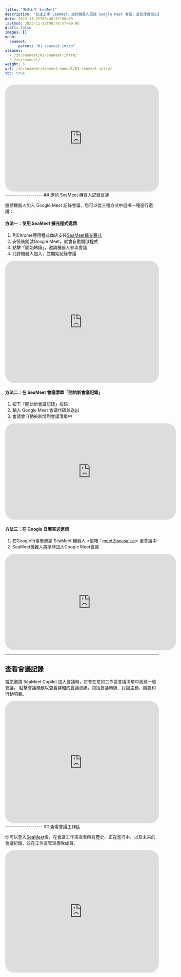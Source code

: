 ```yaml
---
title: "快速上手 SeaMeet"
description: "快速上手 SeaMeet，邀請機器人記錄 Google Meet 會議，並管理會議紀錄。支援擴充程式、自動加入及行事曆邀請功能。"
date: 2023-11-22T08:48:57+00:00
lastmod: 2023-11-22T08:48:57+00:00
draft: false
images: []
menu:
  seameet:
      parent: "01-seameet-intro"
aliases:
  - /zh/seameet/01-seameet-intro/
  - /zh/seameet/
weight: 5
url: /zh/seameet/seameet-manual/01-seameet-intro/
toc: true
---
```


[//]: # (   <iframe width="100%" height="350px" src="https://www.youtube.com/embed/NwXm13WBY44" title="YouTube video player" frameborder="0" allow="accelerometer; autoplay; clipboard-write; encrypted-media; gyroscope; picture-in-picture" allowfullscreen style="border-radius: 30px;"></iframe>)
   <iframe width="100%" height="350px" src="https://www.youtube.com/embed/NwXm13WBY44" title="YouTube video player" frameborder="0" allow="accelerometer; autoplay; clipboard-write; encrypted-media; gyroscope; picture-in-picture; web-share" allowfullscreen style="border-radius: 30px;"></iframe>
-------------------
## 邀請 SeaMeet 機器人記錄會議

邀請機器人加入 Google Meet 記錄會議，您可以從三種方式中選擇一種進行邀請：

#### 方法ㄧ：使用 SeaMeet 擴充程式邀請
1. 到Chrome應用程式商店安裝[SeaMeet擴充程式](https://chrome.google.com/webstore/detail/seameet-ai-meeting-minute/gkkhkniggakfgioeeclbllpihmipkcmn)
2. 安裝後開啟Google Meet，就會自動開啟程式
3. 點擊「開始轉錄」，邀請機器人參與會議
4. 允許機器人加入，並開始記錄會議

[//]: # (  <iframe width="100%" height="400" src="https://www.youtube.com/embed/5P5fOQVtyNc" title="YouTube video player" frameborder="0" allow="accelerometer; autoplay; clipboard-write; encrypted-media; gyroscope; picture-in-picture" allowfullscreen style="border-radius: 30px;"></iframe>)
  <iframe width="100%" height="400" src="https://www.youtube.com/embed/5P5fOQVtyNc" title="YouTube video player" frameborder="0" allow="accelerometer; autoplay; clipboard-write; encrypted-media; gyroscope; picture-in-picture; web-share" allowfullscreen style="border-radius: 30px;"></iframe>

#### 方法二：在 SeaMeet 會議清單「開始新會議記錄」
1. 按下「開始新會議記錄」按鈕
2. 輸入 Google Meet 會議代碼並送出
3. 會議會自動被新增到會議清單中

[//]: # (  <iframe width="100%" height="400" src="https://www.youtube.com/embed/bC2Xx9wDa2g" title="YouTube video player" frameborder="0" allow="accelerometer; autoplay; clipboard-write; encrypted-media; gyroscope; picture-in-picture" allowfullscreen style="border-radius: 30px;"></iframe>)
  <iframe width="560" height="315" src="https://www.youtube.com/embed/bC2Xx9wDa2g" title="YouTube video player" frameborder="0" allow="accelerometer; autoplay; clipboard-write; encrypted-media; gyroscope; picture-in-picture; web-share" allowfullscreen style="border-radius: 30px;"></iframe>

#### 方法三：在 Google 日曆寄送邀請
1. 在Google行事曆邀請 SeaMeet 機器人 <信箱：meet@seasalt.ai> 至會議中
2. SeaMeet機器人將準時加入Google Meet會議


[//]: # (  <iframe width="100%" height="400" src="https://www.youtube.com/embed/Qq2Y2LiD44Q" title="YouTube video player" frameborder="0" allow="accelerometer; autoplay; clipboard-write; encrypted-media; gyroscope; picture-in-picture" allowfullscreen style="border-radius: 30px;"></iframe>)
  <iframe width="560" height="315" src="https://www.youtube.com/embed/Qq2Y2LiD44Q" title="YouTube video player" frameborder="0" allow="accelerometer; autoplay; clipboard-write; encrypted-media; gyroscope; picture-in-picture; web-share" allowfullscreen style="border-radius: 30px;"></iframe>

-------------------
## 查看會議記錄

當您邀請 SeaMeet Copilot 加入會議時，它會在您的工作區會議清單中創建一個會議。
點擊會議標題以查看詳細的會議資訊，包括會議轉錄、討論主題、摘要和行動項目。

[//]: # (  <iframe width="100%" height="400" src="https://www.youtube.com/embed/Ck8IWs5lXLw" title="YouTube video player" frameborder="0" allow="accelerometer; autoplay; clipboard-write; encrypted-media; gyroscope; picture-in-picture" allowfullscreen style="border-radius: 30px;"></iframe>)
  <iframe width="100%" height="400" src="https://www.youtube.com/embed/Ck8IWs5lXLw" title="YouTube video player" frameborder="0" allow="accelerometer; autoplay; clipboard-write; encrypted-media; gyroscope; picture-in-picture; web-share" allowfullscreen style="border-radius: 30px;"></iframe>
-------------------
## 查看會議工作區

你可以登入[SeaMeet](https://meet.seasalt.ai/)後，在會議工作區查看所有歷史、正在進行中、以及未來的會議紀錄，並在工作區管理團隊成員。

  <iframe width="100%" height="400" src="https://www.youtube.com/embed/THfQGLIlq7g" title="YouTube video player" frameborder="0" allow="accelerometer; autoplay; clipboard-write; encrypted-media; gyroscope; picture-in-picture" allowfullscreen style="border-radius: 30px;"></iframe>

